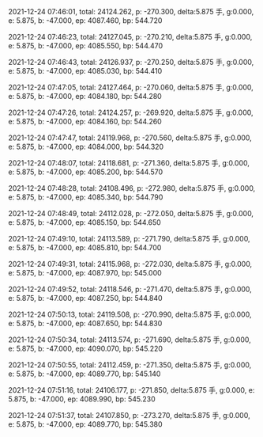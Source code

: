 2021-12-24 07:46:01, total: 24124.262, p: -270.300, delta:5.875 手, g:0.000, e: 5.875, b: -47.000, ep: 4087.460, bp: 544.720

2021-12-24 07:46:23, total: 24127.045, p: -270.210, delta:5.875 手, g:0.000, e: 5.875, b: -47.000, ep: 4085.550, bp: 544.470

2021-12-24 07:46:43, total: 24126.937, p: -270.250, delta:5.875 手, g:0.000, e: 5.875, b: -47.000, ep: 4085.030, bp: 544.410

2021-12-24 07:47:05, total: 24127.464, p: -270.060, delta:5.875 手, g:0.000, e: 5.875, b: -47.000, ep: 4084.180, bp: 544.280

2021-12-24 07:47:26, total: 24124.257, p: -269.920, delta:5.875 手, g:0.000, e: 5.875, b: -47.000, ep: 4084.160, bp: 544.260

2021-12-24 07:47:47, total: 24119.968, p: -270.560, delta:5.875 手, g:0.000, e: 5.875, b: -47.000, ep: 4084.000, bp: 544.320

2021-12-24 07:48:07, total: 24118.681, p: -271.360, delta:5.875 手, g:0.000, e: 5.875, b: -47.000, ep: 4085.200, bp: 544.570

2021-12-24 07:48:28, total: 24108.496, p: -272.980, delta:5.875 手, g:0.000, e: 5.875, b: -47.000, ep: 4085.340, bp: 544.790

2021-12-24 07:48:49, total: 24112.028, p: -272.050, delta:5.875 手, g:0.000, e: 5.875, b: -47.000, ep: 4085.150, bp: 544.650

2021-12-24 07:49:10, total: 24113.589, p: -271.790, delta:5.875 手, g:0.000, e: 5.875, b: -47.000, ep: 4085.810, bp: 544.700

2021-12-24 07:49:31, total: 24115.968, p: -272.030, delta:5.875 手, g:0.000, e: 5.875, b: -47.000, ep: 4087.970, bp: 545.000

2021-12-24 07:49:52, total: 24118.546, p: -271.470, delta:5.875 手, g:0.000, e: 5.875, b: -47.000, ep: 4087.250, bp: 544.840

2021-12-24 07:50:13, total: 24119.508, p: -270.990, delta:5.875 手, g:0.000, e: 5.875, b: -47.000, ep: 4087.650, bp: 544.830

2021-12-24 07:50:34, total: 24113.574, p: -271.690, delta:5.875 手, g:0.000, e: 5.875, b: -47.000, ep: 4090.070, bp: 545.220

2021-12-24 07:50:55, total: 24112.459, p: -271.350, delta:5.875 手, g:0.000, e: 5.875, b: -47.000, ep: 4089.770, bp: 545.140

2021-12-24 07:51:16, total: 24106.177, p: -271.850, delta:5.875 手, g:0.000, e: 5.875, b: -47.000, ep: 4089.990, bp: 545.230

2021-12-24 07:51:37, total: 24107.850, p: -273.270, delta:5.875 手, g:0.000, e: 5.875, b: -47.000, ep: 4089.770, bp: 545.380